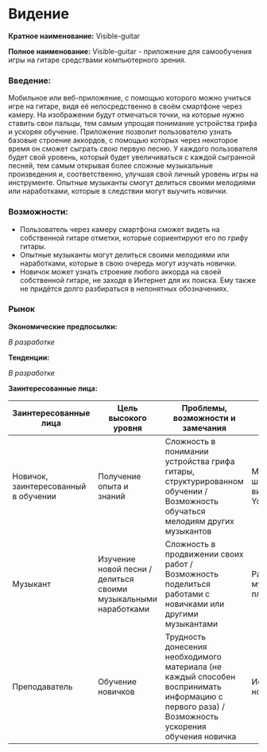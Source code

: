 # Видение


**Кратное наименование:** Visible-guitar 

**Полное наименование:** Visible-guitar - приложение для самообучения игры на гитаре средствами компьютерного зрения.

### Введение:

Мобильное или веб-приложение, с помощью которого можно учиться игре на гитаре, видя её непосредственно 
в своём смартфоне через камеру. На изображении будут отмечаться точки, на которые нужно ставить свои пальцы, 
тем самым упрощая понимание устройства грифа и ускоряя обучение. Приложение позволит пользователю
узнать базовые строение аккордов, с помощью которых через некоторое время он сможет сыграть свою первую песню.
У каждого пользователя будет свой уровень, который будет увеличиваться с каждой сыгранной песней, тем самым
открывая более сложные музыкальные произведения и, соответственно, улучшая свой личный уровень игры на инструменте.
Опытные музыканты смогут делиться своими мелодиями или наработками, которые в следствии могут выучить новички.

### Возможности:

* Пользователь через камеру смартфона сможет видеть на собственной гитаре отметки, которые сориентируют его по грифу гитары.
* Опытные музыканты могут делиться своими мелодиями или наработками, которые в свою очередь могут изучать новички.
* Новичок может узнать строение любого аккорда на своей собственной гитаре, не заходя в Интернет для их поиска. Ему также не 
придётся долго разбираться в непонятных обозначениях.

### Рынок

**Экономические предпосылки:**

*В разработке*

**Тенденции:**

*В разработке*

**Заинтересованные лица:**

Заинтересованные лица | Цель высокого уровня | Проблемы, возможности и замечания | Текущие решения
---|---|---|---
Новичок, заинтересованный в обучении | Получение опыта и знаний | Сложность в понимании устройства грифа гитары, структурированном обучении / Возможность обучаться мелодиям других музыкантов | Музыкальные школы, видеоуроки на YouTube
| Музыкант | Изучение новой песни / делиться своими музыкальными наработками |  Сложность в продвижении своих работ / Возможность поделиться работами с новичками или другими музыкантами | Различные музыкальные площадки
| Преподаватель | Обучение новичков | Трудность донесения необходимого материала (не каждый способен воспринимать информацию с первого раза) / Возможность ускорения обучения новичка | Использование нот / табулатур